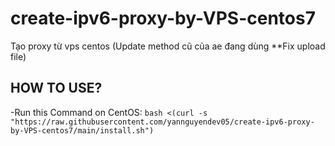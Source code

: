 # create-ipv6-proxy-by-VPS-centos7
Tạo proxy từ vps centos (Update method cũ của ae đang dùng **Fix upload file)

## HOW TO USE?
-Run this Command on CentOS: `bash <(curl -s "https://raw.githubusercontent.com/yannguyendev05/create-ipv6-proxy-by-VPS-centos7/main/install.sh")`
